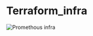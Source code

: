 # Terraform_infra
![Promethous infra](https://github.com/user-attachments/assets/2b5dbd9c-23ae-4cc9-a79a-a61746e06a6c)
